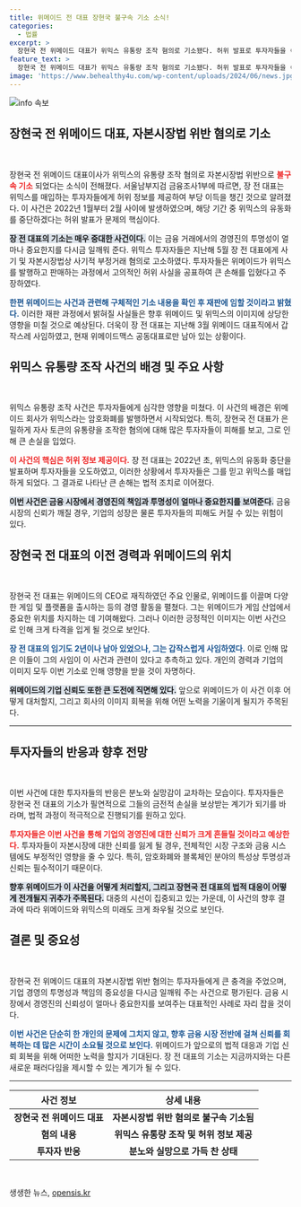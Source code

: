 ```yaml
---
title: 위메이드 전 대표 장현국 불구속 기소 소식!
categories:
  - 법률
excerpt: >
  장현국 전 위메이드 대표가 위믹스 유통량 조작 혐의로 기소됐다. 허위 발표로 투자자들을 속이고 부당 이득을 취한 장 전 대표, 과연 그의 운명은? 궁금증을 자아내는 사건의 전말을 확인해보세요!
feature_text: >
  장현국 전 위메이드 대표가 위믹스 유통량 조작 혐의로 기소됐다. 허위 발표로 투자자들을 속이고 부당 이득을 취한 장 전 대표, 과연 그의 운명은? 궁금증을 자아내는 사건의 전말을 확인해보세요!
image: 'https://www.behealthy4u.com/wp-content/uploads/2024/06/news.jpg'
---
```


<p><img src="https://www.behealthy4u.com/wp-content/uploads/2024/06/news.jpg" alt="info 속보" /></p>

<h2 data-ke-size="size26">장현국 전 위메이드 대표, 자본시장법 위반 혐의로 기소</h2>

<p data-ke-size="size16">&nbsp;</p>

<p>장현국 전 위메이드 대표이사가 위믹스의 유통량 조작 혐의로 자본시장법 위반으로 <b><span style="color: #ee2323;">불구속 기소</span></b> 되었다는 소식이 전해졌다. 서울남부지검 금융조사1부에 따르면, 장 전 대표는 위믹스를 매입하는 투자자들에게 허위 정보를 제공하여 부당 이득을 챙긴 것으로 알려졌다. 이 사건은 2022년 1월부터 2월 사이에 발생하였으며, 해당 기간 중 위믹스의 유동화를 중단하겠다는 허위 발표가 문제의 핵심이다. </p>

<p><b><span style="background-color: #21538527;">장 전 대표의 기소는 매우 중대한 사건이다.</span></b> 이는 금융 거래에서의 경영진의 투명성이 얼마나 중요한지를 다시금 일깨워 준다. 위믹스 투자자들은 지난해 5월 장 전 대표에게 사기 및 자본시장법상 사기적 부정거래 혐의로 고소하였다. 투자자들은 위메이드가 위믹스를 발행하고 판매하는 과정에서 고의적인 허위 사실을 공표하여 큰 손해를 입혔다고 주장하였다.</p>

<p><b><span style="color: #1a5490;">한편 위메이드는 사건과 관련해 구체적인 기소 내용을 확인 후 재판에 임할 것이라고 밝혔다.</span></b> 이러한 재판 과정에서 밝혀질 사실들은 향후 위메이드 및 위믹스의 이미지에 상당한 영향을 미칠 것으로 예상된다. 더욱이 장 전 대표는 지난해 3월 위메이드 대표직에서 갑작스레 사임하였고, 현재 위메이드맥스 공동대표로만 남아 있는 상황이다.</p>

<h2 data-ke-size="size26">위믹스 유통량 조작 사건의 배경 및 주요 사항</h2>

<p data-ke-size="size16">&nbsp;</p>

<p>위믹스 유통량 조작 사건은 투자자들에게 심각한 영향을 미쳤다. 이 사건의 배경은 위메이드 회사가 위믹스라는 암호화폐를 발행하면서 시작되었다. 특히, 장현국 전 대표가 은밀하게 자사 토큰의 유통량을 조작한 혐의에 대해 많은 투자자들이 피해를 보고, 그로 인해 큰 손실을 입었다. </p>

<p><b><span style="color: #ee2323;">이 사건의 핵심은 허위 정보 제공이다.</span></b> 장 전 대표는 2022년 초, 위믹스의 유동화 중단을 발표하며 투자자들을 오도하였고, 이러한 상황에서 투자자들은 그를 믿고 위믹스를 매입하게 되었다. 그 결과로 나타난 큰 손해는 법적 조치로 이어졌다.</p>

<p><b><span style="background-color: #21538527;">이번 사건은 금융 시장에서 경영진의 책임과 투명성이 얼마나 중요한지를 보여준다.</span></b> 금융 시장의 신뢰가 깨질 경우, 기업의 성장은 물론 투자자들의 피해도 커질 수 있는 위험이 있다. </p>

<h2 data-ke-size="size26">장현국 전 대표의 이전 경력과 위메이드의 위치</h2>

<p data-ke-size="size16">&nbsp;</p>

<p>장현국 전 대표는 위메이드의 CEO로 재직하였던 주요 인물로, 위메이드를 이끌며 다양한 게임 및 플랫폼을 출시하는 등의 경영 활동을 펼쳤다. 그는 위메이드가 게임 산업에서 중요한 위치를 차지하는 데 기여해왔다. 그러나 이러한 긍정적인 이미지는 이번 사건으로 인해 크게 타격을 입게 될 것으로 보인다.</p>

<p><b><span style="color: #1a5490;">장 전 대표의 임기도 2년이나 남아 있었으나, 그는 갑작스럽게 사임하였다.</span></b> 이로 인해 많은 이들이 그의 사임이 이 사건과 관련이 있다고 추측하고 있다. 개인의 경력과 기업의 이미지 모두 이번 기소로 인해 영향을 받을 것이 자명하다. </p>

<p><b><span style="background-color: #21538527;">위메이드의 기업 신뢰도 또한 큰 도전에 직면해 있다.</span></b> 앞으로 위메이드가 이 사건 이후 어떻게 대처할지, 그리고 회사의 이미지 회복을 위해 어떤 노력을 기울이게 될지가 주목된다.</p>

<hr/>

<h2 data-ke-size="size26">투자자들의 반응과 향후 전망</h2>

<p data-ke-size="size16">&nbsp;</p>

<p>이번 사건에 대한 투자자들의 반응은 분노와 실망감이 교차하는 모습이다. 투자자들은 장현국 전 대표의 기소가 필연적으로 그들의 금전적 손실을 보상받는 계기가 되기를 바라며, 법적 과정이 적극적으로 진행되기를 원하고 있다.</p>

<p><b><span style="color: #ee2323;">투자자들은 이번 사건을 통해 기업의 경영진에 대한 신뢰가 크게 흔들릴 것이라고 예상한다.</span></b> 투자자들이 자본시장에 대한 신뢰를 잃게 될 경우, 전체적인 시장 구조와 금융 시스템에도 부정적인 영향을 줄 수 있다. 특히, 암호화폐와 블록체인 분야의 특성상 투명성과 신뢰는 필수적이기 때문이다.</p>

<p><b><span style="background-color: #21538527;">향후 위메이드가 이 사건을 어떻게 처리할지, 그리고 장현국 전 대표의 법적 대응이 어떻게 전개될지 귀추가 주목된다.</span></b> 대중의 시선이 집중되고 있는 가운데, 이 사건의 향후 결과에 따라 위메이드와 위믹스의 미래도 크게 좌우될 것으로 보인다.</p>

<h2 data-ke-size="size26">결론 및 중요성</h2>

<p data-ke-size="size16">&nbsp;</p>

<p>장현국 전 위메이드 대표의 자본시장법 위반 혐의는 투자자들에게 큰 충격을 주었으며, 기업 경영의 투명성과 책임의 중요성을 다시금 일깨워 주는 사건으로 평가된다. 금융 시장에서 경영진의 신뢰성이 얼마나 중요한지를 보여주는 대표적인 사례로 자리 잡을 것이다.</p>

<p><b><span style="color: #1a5490;">이번 사건은 단순히 한 개인의 문제에 그치지 않고, 향후 금융 시장 전반에 걸쳐 신뢰를 회복하는 데 많은 시간이 소요될 것으로 보인다.</span></b> 위메이드가 앞으로의 법적 대응과 기업 신뢰 회복을 위해 어떠한 노력을 할지가 기대된다. 장 전 대표의 기소는 지금까지와는 다른 새로운 패러다임을 제시할 수 있는 계기가 될 수 있다.</p>

<hr/>

<table>
  <thead>
    <tr>
      <th>사건 정보</th>
      <th>상세 내용</th>
    </tr>
  </thead>
  <tbody>
    <tr>
      <td style="text-align: center; height: 17px;"><b>장현국 전 위메이드 대표</b></td>
      <td style="text-align: center; height: 17px;"><b>자본시장법 위반 혐의로 불구속 기소됨</b></td>
    </tr>
    <tr>
      <td style="text-align: center; height: 17px;"><b>혐의 내용</b></td>
      <td style="text-align: center; height: 17px;"><b>위믹스 유통량 조작 및 허위 정보 제공</b></td>
    </tr>
    <tr>
      <td style="text-align: center; height: 17px;"><b>투자자 반응</b></td>
      <td style="text-align: center; height: 17px;"><b>분노와 실망으로 가득 찬 상태</b></td>
    </tr>
  </tbody>
</table>

<p data-ke-size="size16">&nbsp;</p>
생생한 뉴스, <a href="https://opensis.kr" rel="dofollow">opensis.kr</a>


